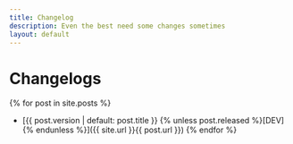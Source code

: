```yaml
---
title: Changelog
description: Even the best need some changes sometimes
layout: default
---
```


# Changelogs
{% for post in site.posts %}
  - [{{ post.version | default: post.title }} {% unless post.released %}[DEV]{% endunless %}]({{ site.url }}{{ post.url }})
{% endfor %}
